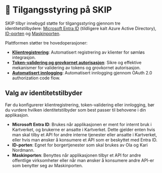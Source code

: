 # 🔐 Tilgangsstyring på SKIP

SKIP tilbyr innebygd støtte for tilgangsstyring gjennom tre identitetstilbydere: [Microsoft Entra ID](https://learn.microsoft.com/en-us/entra/fundamentals/whatis) (tildligere kalt Azure Active Directory), [ID-porten](https://www.digdir.no/felleslosninger/id-porten/864) og [Maskinporten](https://www.digdir.no/felleslosninger/maskinporten/869).

Plattformen støtter tre hovedoperasjoner:

- [**Klientregistrering**](01-klientregistrering.mdx): Automatisert registrering av klienter for sømløs integrasjon.
- [**Token-validering og grovkornet autorisasjon**](02-token-validering.mdx): Sikre og effektive mekanismer for validering av tokens og grovkornet autorisasjon.
- [**Automatisert innlogging**](03-auto-login.mdx): Automatisert innlogging gjennom OAuth 2.0 authorization code flow.

## Valg av identitetstilbyder
Før du konfigurerer klientregistrering, token-validering eller innlogging, bør du vurdere hvilken identitetstilbyder som best passer til behovene i din applikasjon.

- **Microsoft Entra ID**: Brukes når applikasjonen er ment for internt bruk i Kartverket, og brukerne er ansatte i Kartverket. Dette gjelder enten hvis man skal tilby et API for andre interne tjenester eller ansatte i Kartverket, eller hvis man ønsker å konsumere et API som er beskyttet med Entra ID.
- **ID-porten**: Egnet for borgertjenester som skal brukes av Ola og Kari Nordmann.
- **Maskinporten**: Benyttes når applikasjonen tilbyr et API for andre offentlige virksomheter eller når man ønsker å konsumere andre API-er som benytter seg av Maskinporten.
